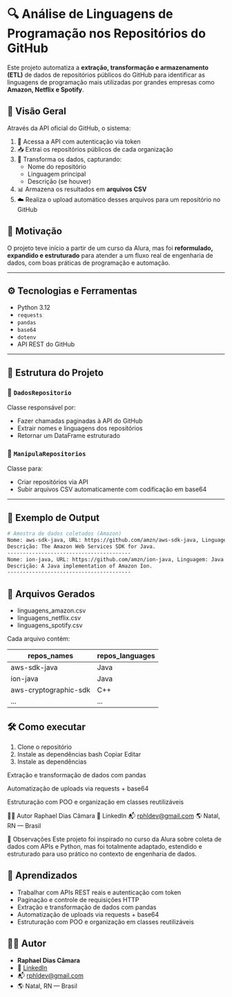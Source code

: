 # 🔍 Análise de Linguagens de Programação nos Repositórios do GitHub

Este projeto automatiza a **extração, transformação e armazenamento (ETL)** de dados de repositórios públicos do GitHub para identificar as linguagens de programação mais utilizadas por grandes empresas como **Amazon, Netflix e Spotify**.

## 🚀 Visão Geral

Através da API oficial do GitHub, o sistema:

1. 🔐 Acessa a API com autenticação via token  
2. 📥 Extrai os repositórios públicos de cada organização  
3. 🧹 Transforma os dados, capturando:
   - Nome do repositório  
   - Linguagem principal  
   - Descrição (se houver)  
4. 📊 Armazena os resultados em **arquivos CSV**  
5. ☁️ Realiza o upload automático desses arquivos para um repositório no GitHub  

## 🧠 Motivação

O projeto teve início a partir de um curso da Alura, mas foi **reformulado, expandido e estruturado** para atender a um fluxo real de engenharia de dados, com boas práticas de programação e automação.

---

## ⚙️ Tecnologias e Ferramentas

- Python 3.12  
- `requests`  
- `pandas`  
- `base64`  
- `dotenv`  
- API REST do GitHub  

---

## 🧱 Estrutura do Projeto

### 📁 `DadosRepositorio`

Classe responsável por:

- Fazer chamadas paginadas à API do GitHub  
- Extrair nomes e linguagens dos repositórios  
- Retornar um DataFrame estruturado  

### 📁 `ManipulaRepositorios`

Classe para:

- Criar repositórios via API  
- Subir arquivos CSV automaticamente com codificação em base64  

---

## 🧪 Exemplo de Output

```bash
# Amostra de dados coletados (Amazon)
Nome: aws-sdk-java, URL: https://github.com/amzn/aws-sdk-java, Linguagem: Java  
Descrição: The Amazon Web Services SDK for Java.  
----------------------------------------  
Nome: ion-java, URL: https://github.com/amzn/ion-java, Linguagem: Java  
Descrição: A Java implementation of Amazon Ion.  
----------------------------------------
```


## 📁 Arquivos Gerados

- linguagens_amazon.csv
- linguagens_netflix.csv
- linguagens_spotify.csv

Cada arquivo contém:

| repos_names | repos_languages |
|-------------|-----------------|
| aws-sdk-java | Java |
| ion-java | Java |
| aws-cryptographic-sdk | C++ |
| ... | ... |

## 🛠️ Como executar

1. Clone o repositório
2. Instale as dependências
bash
Copiar
Editar
2. Instale as dependências

Extração e transformação de dados com pandas

Automatização de uploads via requests + base64

Estruturação com POO e organização em classes reutilizáveis

🧑‍💻 Autor
Raphael Dias Câmara
🔗 LinkedIn
📬 rphldev@gmail.com
🌎 Natal, RN — Brasil

📌 Observações
Este projeto foi inspirado no curso da Alura sobre coleta de dados com APIs e Python, mas foi totalmente adaptado, estendido e estruturado para uso prático no contexto de engenharia de dados.
## 🧠 Aprendizados

- Trabalhar com APIs REST reais e autenticação com token
- Paginação e controle de requisições HTTP
- Extração e transformação de dados com pandas
- Automatização de uploads via requests + base64
- Estruturação com POO e organização em classes reutilizáveis

## 🧑‍💻 Autor

- **Raphael Dias Câmara**
- 🔗 [LinkedIn](https://www.linkedin.com/in/raphaeldias/)
- 📬 rphldev@gmail.com
- 🌎 Natal, RN — Brasil
